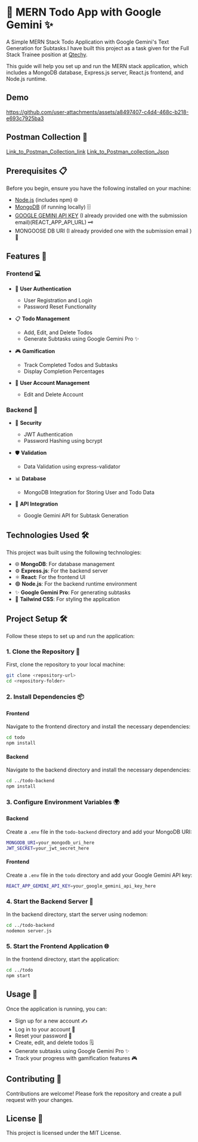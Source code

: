 # 🚀 MERN Todo App with Google Gemini ✨

A Simple MERN Stack Todo Application with Google Gemini's Text Generation for Subtasks.I have built this project as a task given for the Full Stack Trainee position at [Qtechy](https://qtechy.com.au/).

This guide will help you set up and run the MERN stack application, which includes a MongoDB database, Express.js server, React.js frontend, and Node.js runtime.

## Demo

https://github.com/user-attachments/assets/a8497407-c4d4-468c-b218-e693c7925ba3

## Postman Collection 🚩

[Link_to_Postman_Collection_link](https://lunar-meadow-379472.postman.co/workspace/Rajikshan-k~217843a7-2bf1-49cd-b50d-a6a8e348adf2/collection/29707745-0dcd30ed-fd96-4759-9566-5eb001bff001?action=share&creator=29707745)
[Link_to_Postman_collection_Json](https://github.com/Rajikshank/Mern-Todo-Task/blob/master/Mern-Todo-App.postman_collection.json)

## Prerequisites 📋

Before you begin, ensure you have the following installed on your machine:

- [Node.js](https://nodejs.org/) (includes npm) 🌐
- [MongoDB](https://www.mongodb.com/try/download/community) (if running locally) 🗄️
- [GOOGLE GEMINI API KEY](https://ai.google.dev/aistudio) (I already provided one with the submission email)(REACT_APP_API_URL) 🗝️
- MONGOOSE DB URI (I already provided one with the submission email ) 🔗

## Features 🌟

### Frontend 💻

- 🔑 **User Authentication**
  - User Registration and Login
  - Password Reset Functionality
- 📋 **Todo Management**
  - Add, Edit, and Delete Todos
  - Generate Subtasks using Google Gemini Pro ✨
- 🎮 **Gamification**

  - Track Completed Todos and Subtasks
  - Display Completion Percentages

- 👤 **User Account Management**
  - Edit and Delete Account

### Backend 🔧

- 🔐 **Security**
  - JWT Authentication
  - Password Hashing using bcrypt
- 🛡️ **Validation**
  - Data Validation using express-validator
- 📊 **Database**

  - MongoDB Integration for Storing User and Todo Data

- 🔄 **API Integration**
  - Google Gemini API for Subtask Generation

## Technologies Used 🛠️

This project was built using the following technologies:

- 🌐 **MongoDB**: For database management
- ⚙️ **Express.js**: For the backend server
- ⚛️ **React**: For the frontend UI
- 🟢 **Node.js**: For the backend runtime environment
- ✨ **Google Gemini Pro**: For generating subtasks
- 🎨 **Tailwind CSS**: For styling the application

## Project Setup 🛠️

Follow these steps to set up and run the application:

### 1. Clone the Repository 📂

First, clone the repository to your local machine:

```bash
git clone <repository-url>
cd <repository-folder>
```

### 2. Install Dependencies 📦

#### Frontend

Navigate to the frontend directory and install the necessary dependencies:

```bash
cd todo
npm install
```

#### Backend

Navigate to the backend directory and install the necessary dependencies:

```bash
cd ../todo-backend
npm install
```

### 3. Configure Environment Variables 🌍

#### Backend

Create a `.env` file in the `todo-backend` directory and add your MongoDB URI:

```bash
MONGODB_URI=your_mongodb_uri_here
JWT_SECRET=your_jwt_secret_here
```

#### Frontend

Create a `.env` file in the `todo` directory and add your Google Gemini API key:

```bash
REACT_APP_GEMINI_API_KEY=your_google_gemini_api_key_here
```

### 4. Start the Backend Server 🚀

In the backend directory, start the server using nodemon:

```bash
cd ../todo-backend
nodemon server.js
```

### 5. Start the Frontend Application 🌐

In the frontend directory, start the application:

```bash
cd ../todo
npm start
```

## Usage 📝

Once the application is running, you can:

- Sign up for a new account ✍️
- Log in to your account 🔑
- Reset your password 🔄
- Create, edit, and delete todos 🗒️
- Generate subtasks using Google Gemini Pro ✨
- Track your progress with gamification features 🎮

## Contributing 🤝

Contributions are welcome! Please fork the repository and create a pull request with your changes.

## License 📜

This project is licensed under the MIT License.
